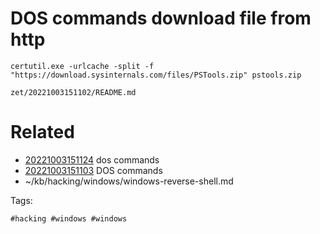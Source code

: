 # DOS commands download file from http
```
certutil.exe -urlcache -split -f "https://download.sysinternals.com/files/PSTools.zip" pstools.zip
```

` zet/20221003151102/README.md `

# Related

- [20221003151124](/zet/20221003151124/README.md) dos commands
- [20221003151103](/zet/20221003151103/README.md) DOS commands
- ~/kb/hacking/windows/windows-reverse-shell.md

Tags:

    #hacking #windows #windows 
